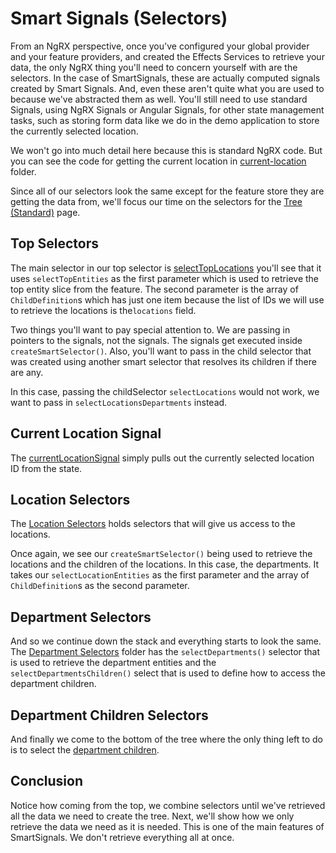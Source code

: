 # Smart Signals (Selectors)

From an NgRX perspective, once you've configured your global provider and your feature providers, and created the Effects Services to retrieve your data, the only NgRX thing you'll need to concern yourself with are the selectors. In the case of SmartSignals, these are actually computed signals created by Smart Signals. And, even these aren't quite what you are used to because we've abstracted them as well. You'll still need to use standard Signals, using NgRX Signals or Angular Signals, for other state management tasks, such as storing form data like we do in the demo application to store the currently selected location.

We won't go into much detail here because this is standard NgRX code. But you can see the code for getting the current location in [current-location](https://github.com/DaveMBush/SmartNgRX/blob/main/apps/demo-ngrx-signals/src/app/routes/tree-standard/store/current-location) folder.

Since all of our selectors look the same except for the feature store they are getting the data from, we'll focus our time on the selectors for the [Tree (Standard)](https://github.com/DaveMBush/SmartNgRX/blob/main/apps/demo-ngrx-signals/src/app/routes/tree-standard) page.

## Top Selectors

The main selector in our top selector is [selectTopLocations](https://github.com/DaveMBush/SmartNgRX/blob/main/apps/demo-ngrx-classic/src/app/routes/tree-standard/store/top/select-top-locations.selectors.ts) you'll see that it uses `selectTopEntities` as the first parameter which is used to retrieve the top entity slice from the feature. The second parameter is the array of `ChildDefinition`s which has just one item because the list of IDs we will use to retrieve the locations is the`locations` field.

Two things you'll want to pay special attention to. We are passing in pointers to the signals, not the signals. The signals get executed inside `createSmartSelector()`. Also, you'll want to pass in the child selector that was created using another smart selector that resolves its children if there are any.

In this case, passing the childSelector `selectLocations` would not work, we want to pass in `selectLocationsDepartments` instead.

## Current Location Signal

The [currentLocationSignal](https://github.com/DaveMBush/SmartNgRX/blob/main/apps/demo-ngrx-signals/src/app/routes/tree-standard/store/current-location/select-current-location.signal.ts) simply pulls out the currently selected location ID from the state.

## Location Selectors

The [Location Selectors](https://github.com/DaveMBush/SmartNgRX/tree/main/apps/demo-ngrx-signals/src/app/routes/tree-standard/store/locations/selectors) holds selectors that will give us access to the locations.

Once again, we see our `createSmartSelector()` being used to retrieve the locations and the children of the locations. In this case, the departments. It takes our `selectLocationEntities` as the first parameter and the array of `ChildDefinition`s as the second parameter.

## Department Selectors

And so we continue down the stack and everything starts to look the same. The [Department Selectors](https://github.com/DaveMBush/SmartNgRX/tree/main/apps/demo-ngrx-signals/src/app/routes/tree-standard/store/department) folder has the `selectDepartments()` selector that is used to retrieve the department entities and the `selectDepartmentsChildren()` select that is used to define how to access the department children.

## Department Children Selectors

And finally we come to the bottom of the tree where the only thing left to do is to select the [department children](https://github.com/DaveMBush/SmartNgRX/tree/main/apps/demo-ngrx-signals/src/app/routes/tree-standard/store/department-children).

## Conclusion

Notice how coming from the top, we combine selectors until we've retrieved all the data we need to create the tree. Next, we'll show how we only retrieve the data we need as it is needed. This is one of the main features of SmartSignals. We don't retrieve everything all at once.
